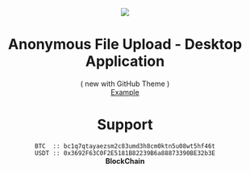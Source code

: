 <p align="center">
    <img src="https://lil-nickel.github.io/anonfiles/logo.png">
</p>

<h1 align="center">Anonymous File Upload - Desktop Application</h1>
<p align="center"> ( new with GitHub Theme ) <br>
  <a href="https://lil-nickel.github.io/anonfiles" target="_blank">Example</a>
</p>

<h1 align="center">Support</h1>
<p align="center">
  <code>BTC  :: bc1q7qtayaezsm2c83umd3h8cm0ktn5u08wt5hf46t</code> <br>
  <code>USDT :: 0x3692F63C0F2E5181B82239B6a88873390BE32b3E</code> <br>
  <strong>BlockChain</strong>
</p>
